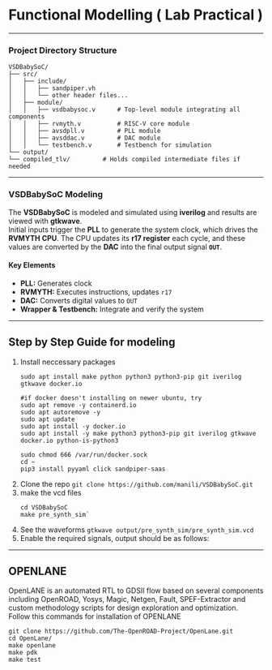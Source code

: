 # Functional Modelling ( Lab Practical )

---

### Project Directory Structure
```
VSDBabySoC/
├── src/
│   ├── include/
│   │   ├── sandpiper.vh
│   │   └── other header files...
│   ├── module/
│   │   ├── vsdbabysoc.v      # Top-level module integrating all components
│   │   ├── rvmyth.v          # RISC-V core module
│   │   ├── avsdpll.v         # PLL module
│   │   ├── avsddac.v         # DAC module
│   │   └── testbench.v       # Testbench for simulation
└── output/
└── compiled_tlv/         # Holds compiled intermediate files if needed
```

---

### VSDBabySoC Modeling

The **VSDBabySoC** is modeled and simulated using **iverilog** and results are viewed with **gtkwave**.  
Initial inputs trigger the **PLL** to generate the system clock, which drives the **RVMYTH CPU**. The CPU updates its **r17 register** each cycle, and these values are converted by the **DAC** into the final output signal **`OUT`**.  

#### Key Elements
- **PLL:** Generates clock  
- **RVMYTH:** Executes instructions, updates `r17`  
- **DAC:** Converts digital values to `OUT`  
- **Wrapper & Testbench:** Integrate and verify the system

---

## Step by Step Guide for modeling
1. Install neccessary packages
    ```
    sudo apt install make python python3 python3-pip git iverilog gtkwave docker.io

    #if docker doesn't installing on newer ubuntu, try
    sudo apt remove -y containerd.io
    sudo apt autoremove -y
    sudo apt update
    sudo apt install -y docker.io
    sudo apt install -y make python3 python3-pip git iverilog gtkwave docker.io python-is-python3

    sudo chmod 666 /var/run/docker.sock
    cd ~
    pip3 install pyyaml click sandpiper-saas
   ```
2. Clone the repo  `git clone https://github.com/manili/VSDBabySoC.git`
3. make the vcd files
   ```
   cd VSDBabySoC
   make pre_synth_sim`
   ```  
4. See the waveforms  `gtkwave output/pre_synth_sim/pre_synth_sim.vcd`
5. Enable the required signals, output should be as follows:  

---

## OPENLANE
OpenLANE is an automated RTL to GDSII flow based on several components including OpenROAD, Yosys, Magic, Netgen, Fault, SPEF-Extractor and custom methodology scripts for design exploration and optimization.  
Follow this commands for installation of OPENLANE
```
git clone https://github.com/The-OpenROAD-Project/OpenLane.git
cd OpenLane/
make openlane
make pdk
make test
```
